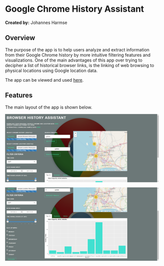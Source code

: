 # Google Chrome History Assistant

**Created by:** Johannes Harmse

## Overview

The purpose of the app is to help users analyze and extract information from their Google Chrome history by more intuitive filtering features and visualizations. One of the main advantages of this app over trying to decipher a list of historical browser links, is the linking of web browsing to physical locations using Google location data.

The app can be viewed and used [here](https://johannesapps.shinyapps.io/google_chrome_history_assistant/).

## Features

The main layout of the app is shown below.

![Main layout 1](images/s1.PNG)

![Main layout 2](images/s2.PNG)
